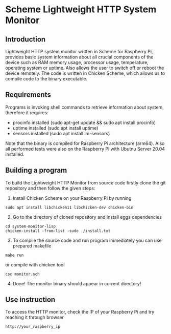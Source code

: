 # Scheme Lightweight HTTP System Monitor

## Introduction

Lightweight HTTP system monitor written in Scheme for Raspberry Pi, provides basic system information about all crucial components of the device such as RAM memory usage, processor usage, temperature, operating system or uptime. Also allows the user to switch off or reboot the device remotely. The code is written in Chicken Scheme, which allows us to compile code to the binary executable.

## Requirements

Programs is invoking shell commands to retrieve information about system, therefore it requires:
- procinfo installed (sudo apt-get update && sudo apt install procinfo)
- uptime installed (sudo apt install uptime)
- sensors installed (sudo apt install lm-sensors)

Note that the binary is compiled for Raspberry Pi architecture (arm64). 
Also all performed tests were also on the Raspberry Pi with Ubutnu Server 20.04 installed.

## Building a program

To build the Lightweight HTTP Monitor from source code firstly clone the git repository and then follow the given steps:

1. Install Chicken Scheme on your Raspberry Pi by running 
```
sudo apt install libchicken11 libchicken-dev chicken-bin
```
2. Go to the directory of cloned repository and install eggs dependencies
```
cd system-monitor-lisp
chicken-install -from-list -sudo ./install.txt
```
3. To compile the source code and run program immediately you can use prepared makefile
```
make run
```
or compile with chicken tool
```
csc monitor.sch
```
4. Done! The monitor binary should appear in current directory!

## Use instruction

To access the HTTP monitor, check the IP of your Raspberry Pi and try reaching it through browser
```
http://your_raspberry_ip
```